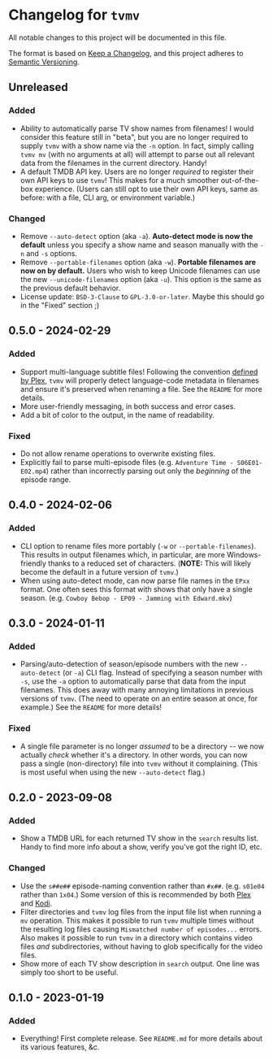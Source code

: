 # Changelog for `tvmv`

All notable changes to this project will be documented in this file.

The format is based on [Keep a Changelog](https://keepachangelog.com/en/1.1.0/),
and this project adheres to [Semantic Versioning](https://semver.org/spec/v2.0.0.html).


## Unreleased

### Added

- Ability to automatically parse TV show names from filenames! I would
  consider this feature still in "beta", but you are no longer required to
  supply `tvmv` with a show name via the `-n` option. In fact, simply calling
  `tvmv mv` (with no arguments at all) will attempt to parse out all relevant
  data from the filenames in the current directory. Handy!
- A default TMDB API key. Users are no longer *required* to register their own
  API keys to use `tvmv`! This makes for a much smoother out-of-the-box
  experience. (Users can still opt to use their own API keys, same as before:
  with a file, CLI arg, or environment variable.)

### Changed

- Remove `--auto-detect` option (aka `-a`). **Auto-detect mode is now the
  default** unless you specify a show name and season manually with the `-n`
  and `-s` options.
- Remove `--portable-filenames` option (aka `-w`). **Portable filenames are
  now on by default.** Users who wish to keep Unicode filenames can use the
  new `--unicode-filenames` option (aka `-u`). This option is the same as the
  previous default behavior.
- License update: `BSD-3-Clause` to `GPL-3.0-or-later`. Maybe this should go
  in the "Fixed" section ;)


## 0.5.0 - 2024-02-29

### Added

- Support multi-language subtitle files! Following the convention [defined by
  Plex](https://support.plex.tv/articles/200471133-adding-local-subtitles-to-your-media/#toc-3),
  `tvmv` will properly detect language-code metadata in filenames and ensure
  it's preserved when renaming a file. See the `README` for more details.
- More user-friendly messaging, in both success and error cases.
- Add a bit of color to the output, in the name of readability.

### Fixed

- Do not allow rename operations to overwrite existing files.
- Explicitly fail to parse multi-episode files (e.g. `Adventure Time -
  S06E01-E02.mp4`) rather than incorrectly parsing out only the *beginning* of
  the episode range.


## 0.4.0 - 2024-02-06

### Added

- CLI option to rename files more portably (`-w` or `--portable-filenames`).
  This results in output filenames which, in particular, are more
  Windows-friendly thanks to a reduced set of characters. (**NOTE:** This will
  likely become the default in a future version of `tvmv`.)
- When using auto-detect mode, can now parse file names in the `EPxx` format.
  One often sees this format with shows that only have a single season. (e.g.
  `Cowboy Bebop - EP09 - Jamming with Edward.mkv`)


## 0.3.0 - 2024-01-11

### Added

- Parsing/auto-detection of season/episode numbers with the new
  `--auto-detect` (or `-a`) CLI flag. Instead of specifying a season number
  with `-s`, use the `-a` option to automatically parse that data from the
  input filenames. This does away with many annoying limitations in previous
  versions of `tvmv`. (The need to operate on an entire season at once, for
  example.) See the `README` for more details!

### Fixed

- A single file parameter is no longer *assumed* to be a directory -- we now
  actually *check* whether it's a directory. In other words, you can now pass
  a single (non-directory) file into `tvmv` without it complaining. (This is
  most useful when using the new `--auto-detect` flag.)


## 0.2.0 - 2023-09-08

### Added

- Show a TMDB URL for each returned TV show in the `search` results list.
  Handy to find more info about a show, verify you've got the right ID, etc.

### Changed

- Use the `s##e##` episode-naming convention rather than `#x##`. (e.g.
  `s01e04` rather than `1x04`.) Some version of this is recommended by both
  [Plex](https://support.plex.tv/articles/naming-and-organizing-your-tv-show-files/#toc-0)
  and
  [Kodi](https://kodi.wiki/view/Naming_video_files/Episodes#Single_Episode_Files).
- Filter directories and `tvmv` log files from the input file list when
  running a `mv` operation. This makes it possible to run `tvmv` multiple
  times without the resulting log files causing `Mismatched number of
  episodes...` errors. Also makes it possible to run `tvmv` in a directory
  which contains video files *and* subdirectories, without having to glob
  specifically for the video files.
- Show more of each TV show description in `search` output. One line was
  simply too short to be useful.


## 0.1.0 - 2023-01-19

### Added

- Everything! First complete release. See `README.md` for more details about
  its various features, &c.
